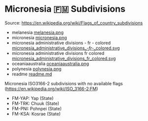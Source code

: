 # Micronesia 🇫🇲 Subdivisions

Source: https://en.wikipedia.org/wiki/Flags_of_country_subdivisions

* melanesia [melanesia.png](https://github.com/amckenna41/iso3166-flag-icons/blob/main/iso3166-2-icons/FM/melanesia.png)
* micronesia [micronesia.png](https://github.com/amckenna41/iso3166-flag-icons/blob/main/iso3166-2-icons/FM/micronesia.png)
* micronesia administrative divisions - fr - colored [micronesia_administrative_divisions_-_fr_-_colored.svg](https://github.com/amckenna41/iso3166-flag-icons/blob/main/iso3166-2-icons/FM/micronesia_administrative_divisions_-_fr_-_colored.svg)
* micronesia administrative divisions fr colored [micronesia_administrative_divisions_fr_colored.svg](https://github.com/amckenna41/iso3166-flag-icons/blob/main/iso3166-2-icons/FM/micronesia_administrative_divisions_fr_colored.svg)
* oceaniaaustralia [oceaniaaustralia.png](https://github.com/amckenna41/iso3166-flag-icons/blob/main/iso3166-2-icons/FM/oceaniaaustralia.png)
* polynesia [polynesia.png](https://github.com/amckenna41/iso3166-flag-icons/blob/main/iso3166-2-icons/FM/polynesia.png)
* readme [readme.md](https://github.com/amckenna41/iso3166-flag-icons/blob/main/iso3166-2-icons/FM/readme.md)

Micronesia ISO3166-2 subdivisions with no available flags (https://en.wikipedia.org/wiki/ISO_3166-2:FM)

* FM-YAP: Yap (State)
* FM-TRK: Chuuk (State)
* FM-PNI: Pohnpei (State)
* FM-KSA: Kosrae (State)